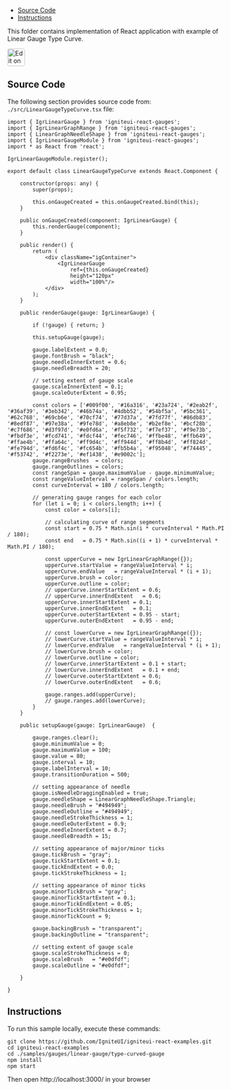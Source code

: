 <!-- NOTE: do not change this file because it will be auto re-generated from template file: -->
<!-- https://github.com/IgniteUI/igniteui-react-examples/tree/master/templates/sample/ReadMe.md -->

<!-- ## Table of Contents -->
<!-- - [Sample Preview](#Sample-Preview) -->
- [Source Code](#Source-Code)
- [Instructions](#Instructions)

This folder contains implementation of React application with example of Linear Gauge Type Curve.
<!-- in the Linear Gauge component -->
<!-- [Linear Gauge](https://infragistics.com/Reactsite/components/linear-gauge.html) -->

<html lang="en" xmlns="http://www.w3.org/1999/xhtml">
    <body>
        <a target="_blank" href="https://codesandbox.io/s/github/IgniteUI/igniteui-react-examples/tree/master/samples/gauges/linear-gauge/type-curved-gauge?fontsize=14&hidenavigation=1&theme=dark&view=preview&file=/src/LinearGaugeTypeCurve.tsx" rel="noopener noreferrer">
            <img height="40px" style="border-radius: 0.25rem" alt="Edit on CodeSandbox" src="https://static.infragistics.com/xplatform/images/sandbox/code.png"/>
        </a>
        <!-- <a target="_blank"
href="https://codesandbox.io/s/github/IgniteUI/igniteui-react-examples/tree/master/samples/maps/geo-map/binding-csv-points?fontsize=14&hidenavigation=1&theme=dark&view=preview">
            <img alt="Edit Sample" src="https://codesandbox.io/static/img/play-codesandbox.svg"/>
        </a> -->
        <!-- <a target="_blank" style="margin-left: 0.5rem"
href="https://codesandbox.io/embed/github/IgniteUI/igniteui-react-examples/tree/master/samples/gauges/linear-gauge/type-curved-gauge?fontsize=14&hidenavigation=1&theme=dark&view=preview&file=/src/LinearGaugeTypeCurve.tsx">
            <img height="40px" style="border-radius: 5px" alt="View on CodeSandbox" src="https://static.infragistics.com/xplatform/images/sandbox/view.png"/>
        </a> -->
        <!-- <a target="_blank"
href="https://codesandbox.io/embed/github/IgniteUI/igniteui-react-examples/tree/master/samples/maps/geo-map/binding-csv-points?fontsize=14&hidenavigation=1&theme=dark&view=preview">
            <img alt="View on CodeSandbox" src="https://static.infragistics.com/xplatform/images/sandbox/view.png"/>
        </a>
https://codesandbox.io/embed/react-treemap-overview-rtb45
https://codesandbox.io/static/img/play-codesandbox.svg
https://codesandbox.io/embed/react-treemap-overview-rtb45?view=browser -->
    </body>
</html>

<!-- ## Sample Preview -->

<!-- <iframe
  src="https://codesandbox.io/embed/github/IgniteUI/igniteui-react-examples/tree/master/samples/gauges/linear-gauge/type-curved-gauge?fontsize=14&hidenavigation=1&theme=dark&view=preview&file=/src/LinearGaugeTypeCurve.tsx"
  style="width:100%; height:400px; border:0; border-radius: 4px; overflow:hidden;"
  allow="accelerometer; ambient-light-sensor; camera; encrypted-media; geolocation; gyroscope; hid; microphone; midi; payment; usb; vr"
  sandbox="allow-forms allow-modals allow-popups allow-presentation allow-same-origin allow-scripts"
></iframe> -->

## Source Code

The following section provides source code from:
`./src/LinearGaugeTypeCurve.tsx` file:

```tsx
import { IgrLinearGauge } from 'igniteui-react-gauges';
import { IgrLinearGraphRange } from 'igniteui-react-gauges';
import { LinearGraphNeedleShape } from 'igniteui-react-gauges';
import { IgrLinearGaugeModule } from 'igniteui-react-gauges';
import * as React from 'react';

IgrLinearGaugeModule.register();

export default class LinearGaugeTypeCurve extends React.Component {

    constructor(props: any) {
        super(props);

        this.onGaugeCreated = this.onGaugeCreated.bind(this);
    }

    public onGaugeCreated(component: IgrLinearGauge) {
        this.renderGauge(component);
    }

    public render() {
        return (
            <div className="igContainer">
                <IgrLinearGauge
                    ref={this.onGaugeCreated}
                    height="120px"
                    width="100%"/>
            </div>
        );
    }

    public renderGauge(gauge: IgrLinearGauge) {

        if (!gauge) { return; }

        this.setupGauge(gauge);

        gauge.labelExtent = 0.0;
        gauge.fontBrush = "black";
        gauge.needleInnerExtent = 0.6;
        gauge.needleBreadth = 20;

        // setting extent of gauge scale
        gauge.scaleInnerExtent = 0.1;
        gauge.scaleOuterExtent = 0.95;

        const colors = ['#009f00', '#16a316', '#23a724', '#2eab2f', '#36af39', '#3eb342', '#46b74a', '#4dbb52', '#54bf5a', '#5bc361', '#62c768', '#69cb6e', '#70cf74', '#77d37a', '#7fd77f', '#86db83', '#8edf87', '#97e38a', '#9fe78d', '#a8eb8e', '#b2ef8e', '#bcf28b', '#c7f686', '#d3f97d', '#e0fd6a', '#f5f732', '#f7ef37', '#f9e73b', '#fbdf3e', '#fcd741', '#fdcf44', '#fec746', '#ffbe48', '#ffb649', '#ffae4b', '#ffa64c', '#ff9d4c', '#ff944d', '#ff8b4d', '#ff824d', '#fe794d', '#fd6f4c', '#fc654b', '#fb5b4a', '#f95048', '#f74445', '#f53742', '#f2273e', '#ef1438', '#e9002c'];
        gauge.rangeBrushes  = colors;
        gauge.rangeOutlines = colors;
        const rangeSpan = gauge.maximumValue - gauge.minimumValue;
        const rangeValueInterval = rangeSpan / colors.length;
        const curveInterval = 180 / colors.length;

        // generating gauge ranges for each color
        for (let i = 0; i < colors.length; i++) {
            const color = colors[i];

            // calculating curve of range segments
            const start = 0.75 * Math.sin(i * curveInterval * Math.PI / 180);
            const end   = 0.75 * Math.sin((i + 1) * curveInterval * Math.PI / 180);

            const upperCurve = new IgrLinearGraphRange({});
            upperCurve.startValue = rangeValueInterval * i;
            upperCurve.endValue   = rangeValueInterval * (i + 1);
            upperCurve.brush = color;
            upperCurve.outline = color;
            // upperCurve.innerStartExtent = 0.6;
            // upperCurve.innerEndExtent   = 0.6;
            upperCurve.innerStartExtent = 0.1;
            upperCurve.innerEndExtent   = 0.1;
            upperCurve.outerStartExtent = 0.95 - start;
            upperCurve.outerEndExtent   = 0.95 - end;

            // const lowerCurve = new IgrLinearGraphRange({});
            // lowerCurve.startValue = rangeValueInterval * i;
            // lowerCurve.endValue   = rangeValueInterval * (i + 1);
            // lowerCurve.brush = color;
            // lowerCurve.outline = color;
            // lowerCurve.innerStartExtent = 0.1 + start;
            // lowerCurve.innerEndExtent   = 0.1 + end;
            // lowerCurve.outerStartExtent = 0.6;
            // lowerCurve.outerEndExtent   = 0.6;

            gauge.ranges.add(upperCurve);
            // gauge.ranges.add(lowerCurve);
        }
    }

    public setupGauge(gauge: IgrLinearGauge)  {

        gauge.ranges.clear();
        gauge.minimumValue = 0;
        gauge.maximumValue = 100;
        gauge.value = 80;
        gauge.interval = 10;
        gauge.labelInterval = 10;
        gauge.transitionDuration = 500;

        // setting appearance of needle
        gauge.isNeedleDraggingEnabled = true;
        gauge.needleShape = LinearGraphNeedleShape.Triangle;
        gauge.needleBrush = "#494949";
        gauge.needleOutline = "#494949";
        gauge.needleStrokeThickness = 1;
        gauge.needleOuterExtent = 0.9;
        gauge.needleInnerExtent = 0.7;
        gauge.needleBreadth = 15;

        // setting appearance of major/minor ticks
        gauge.tickBrush = "gray";
        gauge.tickStartExtent = 0.1;
        gauge.tickEndExtent = 0.0;
        gauge.tickStrokeThickness = 1;

        // setting appearance of minor ticks
        gauge.minorTickBrush = "gray";
        gauge.minorTickStartExtent = 0.1;
        gauge.minorTickEndExtent = 0.05;
        gauge.minorTickStrokeThickness = 1;
        gauge.minorTickCount = 9;

        gauge.backingBrush = "transparent";
        gauge.backingOutline = "transparent";

        // setting extent of gauge scale
        gauge.scaleStrokeThickness = 0;
        gauge.scaleBrush   = "#e0dfdf";
        gauge.scaleOutline = "#e0dfdf";

    }

}

```

## Instructions
To run this sample locally, execute these commands:

```
git clone https://github.com/IgniteUI/igniteui-react-examples.git
cd igniteui-react-examples
cd ./samples/gauges/linear-gauge/type-curved-gauge
npm install
npm start

```

Then open http://localhost:3000/ in your browser

